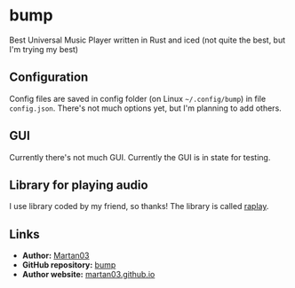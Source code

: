 # bump

Best Universal Music Player written in Rust and iced
(not quite the best, but I'm trying my best)

## Configuration

Config files are saved in config folder (on Linux `~/.config/bump`) in file
`config.json`. There's not much options yet, but I'm planning to add others.

## GUI

Currently there's not much GUI. Currently the GUI is in state for testing.

## Library for playing audio

I use library coded by my friend, so thanks!
The library is called [raplay](https://github.com/BonnyAD9/raplay).

## Links

- **Author:** [Martan03](https://github.com/Martan03)
- **GitHub repository:** [bump](https://github.com/Martan03/bump)
- **Author website:** [martan03.github.io](https://martan03.github.io)
